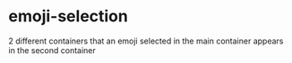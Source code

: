 # emoji-selection
2 different containers that an emoji selected in the main container appears in the second container
